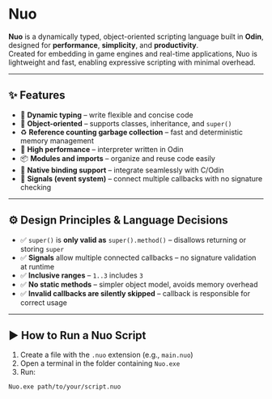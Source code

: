 # Nuo

**Nuo** is a dynamically typed, object-oriented scripting language built in **Odin**, designed for **performance**, **simplicity**, and **productivity**.  
Created for embedding in game engines and real-time applications, Nuo is lightweight and fast, enabling expressive scripting with minimal overhead.

---

## ✨ Features

- 🔹 **Dynamic typing** – write flexible and concise code
- 🧠 **Object-oriented** – supports classes, inheritance, and `super()`
- ♻️ **Reference counting garbage collection** – fast and deterministic memory management
- 🚀 **High performance** – interpreter written in Odin
- 📦 **Modules and imports** – organize and reuse code easily
- 🔧 **Native binding support** – integrate seamlessly with C/Odin
- 📡 **Signals (event system)** – connect multiple callbacks with no signature checking

---

## ⚙️ Design Principles & Language Decisions

- ✅ `super()` is **only valid as** `super().method()` – disallows returning or storing `super`
- ✅ **Signals** allow multiple connected callbacks – no signature validation at runtime
- ✅ **Inclusive ranges** – `1..3` includes `3`
- ✅ **No static methods** – simpler object model, avoids memory overhead
- ✅ **Invalid callbacks are silently skipped** – callback is responsible for correct usage

---

## ▶️ How to Run a Nuo Script

1. Create a file with the `.nuo` extension (e.g., `main.nuo`)
2. Open a terminal in the folder containing `Nuo.exe`
3. Run:

```sh
Nuo.exe path/to/your/script.nuo
